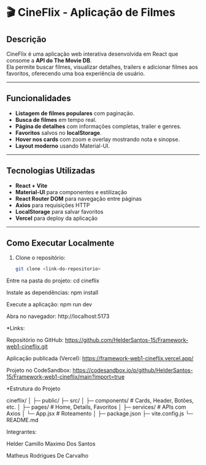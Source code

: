 # 🎬 CineFlix - Aplicação de Filmes

## Descrição

CineFlix é uma aplicação web interativa desenvolvida em React que consome a **API do The Movie DB**.  
Ela permite buscar filmes, visualizar detalhes, trailers e adicionar filmes aos favoritos, oferecendo uma boa experiência de usuário.

---

## Funcionalidades

- **Listagem de filmes populares** com paginação.
- **Busca de filmes** em tempo real.
- **Página de detalhes** com informações completas, trailer e genres.
- **Favoritos** salvos no **localStorage**.
- **Hover nos cards** com zoom e overlay mostrando nota e sinopse.
- **Layout moderno** usando Material-UI.

---

## Tecnologias Utilizadas

- **React + Vite**
- **Material-UI** para componentes e estilização
- **React Router DOM** para navegação entre páginas
- **Axios** para requisições HTTP
- **LocalStorage** para salvar favoritos
- **Vercel** para deploy da aplicação

---

## Como Executar Localmente

1. Clone o repositório:
   ```bash
   git clone <link-do-repositorio>
   ```

Entre na pasta do projeto:
cd cineflix

Instale as dependências:
npm install

Execute a aplicação:
npm run dev

Abra no navegador: http://localhost:5173

\*Links:

Repositório no GitHub: https://github.com/HelderSantos-15/Framework-web1-cineflix.git

Aplicação publicada (Vercel): https://framework-web1-cineflix.vercel.app/

Projeto no CodeSandbox: https://codesandbox.io/p/github/HelderSantos-15/Framework-web1-cineflix/main?import=true

\*Estrutura do Projeto

cineflix/
│
├─ public/
├─ src/
│ ├─ components/ # Cards, Header, Botões, etc.
│ ├─ pages/ # Home, Details, Favoritos
│ ├─ services/ # APIs com Axios
│ └─ App.jsx # Roteamento
│
├─ package.json
├─ vite.config.js
└─ README.md

Integrantes:

Helder Camillo Maximo Dos Santos

Matheus Rodrigues De Carvalho
